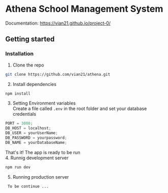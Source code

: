 # Athena School Management System

Documentation: https://vian21.github.io/project-0/

## Getting started

### Installation

1. Clone the repo

```sh
git clone https://github.com/vian21/athena.git
```

2. Install dependencies

```sh
npm install
```

3. Setting Environment variables  
   Create a file called `.env` in the root folder and set your database credentials

```js
PORT = 3000;
DB_HOST = localhost;
DB_USER = yourUserName;
DB_PASSWORD = yourpassword;
DB_NAME = yourDatabaseName;
```

That's it! The app is ready to be run  
4. Runnig development server

```sh
npm run dev
```

5. Running production server

```
 To be continue ...
```
